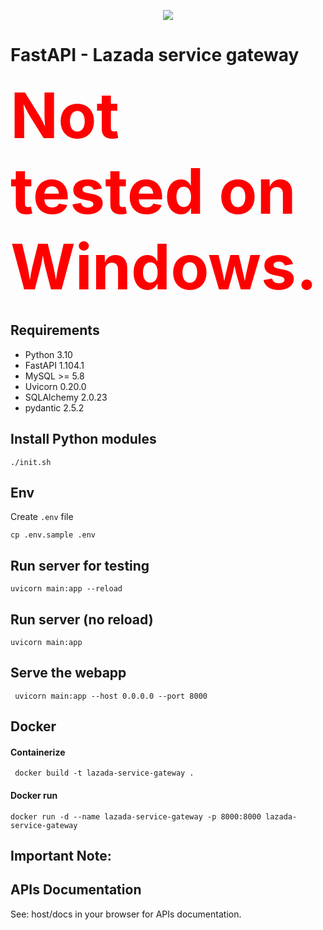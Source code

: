 <p align="center" width="100%">
    <img src="https://fastapi.tiangolo.com/img/logo-margin/logo-teal.png">
    <p style="text-align: center;">
</p>

# FastAPI - Lazada service gateway 

<span style="color:red;font-weight:700;font-size:100px">
    Not tested on Windows.
</span>

## Requirements
- Python 3.10
- FastAPI 1.104.1
- MySQL >= 5.8
- Uvicorn 0.20.0
- SQLAlchemy 2.0.23
- pydantic 2.5.2

## Install Python modules

```shell
./init.sh
```

## Env

Create `.env` file

```shell
cp .env.sample .env
```

## Run server for testing

```shell
uvicorn main:app --reload    
```

## Run server (no reload)

```shell
uvicorn main:app
```

## Serve the webapp

```shell
 uvicorn main:app --host 0.0.0.0 --port 8000
```

## Docker
#### Containerize

```shell
 docker build -t lazada-service-gateway .
```

#### Docker run

```shell
docker run -d --name lazada-service-gateway -p 8000:8000 lazada-service-gateway                        
```

## Important Note:


## APIs Documentation

See: host/docs in your browser for APIs documentation.
